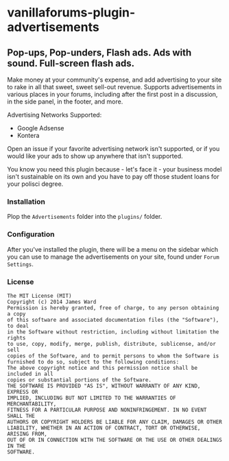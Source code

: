 # vanillaforums-plugin-advertisements
## Pop-ups, Pop-unders, Flash ads. Ads with sound. Full-screen flash ads.

Make money at your community's expense, and add advertising to your site to
rake in all that sweet, sweet sell-out revenue.  Supports advertisements in
various places in your forums, including after the first post in a
discussion, in the side panel, in the footer, and more.

Advertising Networks Supported:
* Google Adsense
* Kontera

Open an issue if your favorite advertising network isn't supported, or if you
would like your ads to show up anywhere that isn't supported.

You know you need this plugin because - let's face it - your business model
isn't sustainable on its own and you have to pay off those student loans for
your polisci degree.


### Installation

Plop the `Advertisements` folder into the `plugins/` folder.

### Configuration

After you've installed the plugin, there will be a menu on the sidebar which
you can use to manage the advertisements on your site, found under
`Forum Settings`.

### License

```
The MIT License (MIT)
Copyright (c) 2014 James Ward
Permission is hereby granted, free of charge, to any person obtaining a copy
of this software and associated documentation files (the "Software"), to deal
in the Software without restriction, including without limitation the rights
to use, copy, modify, merge, publish, distribute, sublicense, and/or sell
copies of the Software, and to permit persons to whom the Software is
furnished to do so, subject to the following conditions:
The above copyright notice and this permission notice shall be included in all
copies or substantial portions of the Software.
THE SOFTWARE IS PROVIDED "AS IS", WITHOUT WARRANTY OF ANY KIND, EXPRESS OR
IMPLIED, INCLUDING BUT NOT LIMITED TO THE WARRANTIES OF MERCHANTABILITY,
FITNESS FOR A PARTICULAR PURPOSE AND NONINFRINGEMENT. IN NO EVENT SHALL THE
AUTHORS OR COPYRIGHT HOLDERS BE LIABLE FOR ANY CLAIM, DAMAGES OR OTHER
LIABILITY, WHETHER IN AN ACTION OF CONTRACT, TORT OR OTHERWISE, ARISING FROM,
OUT OF OR IN CONNECTION WITH THE SOFTWARE OR THE USE OR OTHER DEALINGS IN THE
SOFTWARE.
```
